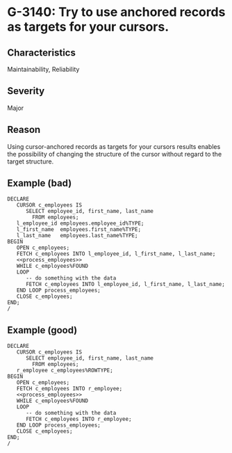 # G-3140: Try to use anchored records as targets for your cursors. 

## Characteristics

Maintainability, Reliability

## Severity

Major

## Reason

Using cursor-anchored records as targets for your cursors results enables the possibility of changing the structure of the cursor without regard to the target structure.

## Example (bad)

```
DECLARE
   CURSOR c_employees IS
      SELECT employee_id, first_name, last_name
        FROM employees;
   l_employee_id employees.employee_id%TYPE;
   l_first_name  employees.first_name%TYPE;
   l_last_name   employees.last_name%TYPE;
BEGIN
   OPEN c_employees;
   FETCH c_employees INTO l_employee_id, l_first_name, l_last_name;
   <<process_employees>>
   WHILE c_employees%FOUND
   LOOP
      -- do something with the data
      FETCH c_employees INTO l_employee_id, l_first_name, l_last_name;
   END LOOP process_employees;
   CLOSE c_employees;
END;
/
```

## Example (good)

```
DECLARE
   CURSOR c_employees IS
      SELECT employee_id, first_name, last_name
        FROM employees;
   r_employee c_employees%ROWTYPE;
BEGIN
   OPEN c_employees;
   FETCH c_employees INTO r_employee;
   <<process_employees>>
   WHILE c_employees%FOUND
   LOOP
      -- do something with the data
      FETCH c_employees INTO r_employee;
   END LOOP process_employees;
   CLOSE c_employees;
END;
/
```